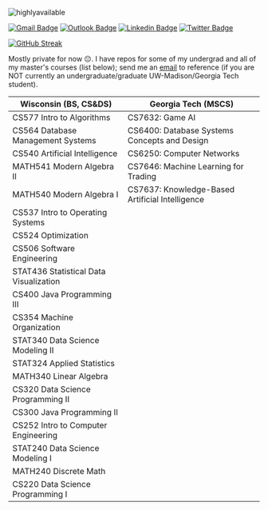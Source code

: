 <p align="left"> <img src="https://komarev.com/ghpvc/?username=peter-w-bryant&label=Profile%20views&color=0e75b6&style=flat" alt="highlyavailable" /> </p>

[![Gmail Badge](https://img.shields.io/badge/-pwbryant1@gmail.com-c14438?style=flat&logo=Gmail&logoColor=white&link=mailto:pwbryant1@gmail.com)](mailto:pwbryant1@gmail.com)
[![Outlook Badge](https://img.shields.io/badge/-peter.bryant@gatech.edu-B3A369?style=flat&logo=Microsoft-Outlook&logoColor=white&link=mailto:peter.bryant@gatech.edu)](mailto:peter.bryant@gatech.edu)
[![Linkedin Badge](https://img.shields.io/badge/-Peter&nbsp;Bryant-blue?style=flat&logo=Linkedin&logoColor=white&link=https://www.linkedin.com/in/peter-bryant-33b7091b6/)](https://www.linkedin.com/in/peter-bryant-33b7091b6/)
[![Twitter Badge](https://img.shields.io/badge/-@peterwbryant-1ca0f1?style=flat&labelColor=1ca0f1&logo=twitter&logoColor=white&link=https://twitter.com/peterwbryant)](https://twitter.com/peterwbryant)

[![GitHub Streak](https://streak-stats.demolab.com?user=highlyavailable&theme=dark)](https://git.io/streak-stats)

Mostly private for now 😔. I have repos for some of my undergrad and all of my master's courses (list below); send me an [email](mailto:pwbryant1@gmail.com) to reference (if you are NOT currently an undergraduate/graduate UW-Madison/Georgia Tech student).

| Wisconsin (BS, CS&DS) | Georgia Tech (MSCS)|
|------------------------|----------------------|
| CS577 Intro to Algorithms | CS7632: Game AI | 
| CS564 Database Management Systems | CS6400: Database Systems Concepts and Design |
| CS540 Artificial Intelligence | CS6250: Computer Networks |
| MATH541 Modern Algebra II | CS7646: Machine Learning for Trading |
| MATH540 Modern Algebra I | CS7637: Knowledge-Based Artificial Intelligence |
| CS537 Intro to Operating Systems | |
| CS524 Optimization | |
| CS506 Software Engineering | |
| STAT436 Statistical Data Visualization | |
| CS400 Java Programming III | |
| CS354 Machine Organization | |
| STAT340 Data Science Modeling II | |
| STAT324 Applied Statistics | |
| MATH340 Linear Algebra | |
| CS320 Data Science Programming II | |
| CS300 Java Programming II | |
| CS252 Intro to Computer Engineering | |
| STAT240 Data Science Modeling I | |
| MATH240 Discrete Math | |
| CS220 Data Science Programming I | |
